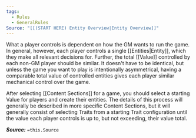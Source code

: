 ```yaml
---
tags:
  - Rules
  - GeneralRules
Source: "[[(START HERE) Entity Overview|Entity Overview]]"
---
```

What a player controls is dependent on how the GM wants to run the game. In general, however, each player controls a single [[Entities|Entity]], which they make all relevant decisions for. Further, the total [[Value]] controlled by each non-GM player should be similar. It doesn't have to be identical, but unless the game you want to play is intentionally asymmetrical, having a comparable total value of controlled entities gives each player similar mechanical control over the game.

After selecting [[Content Sections]] for a game, you should select a starting Value for players and create their entities. The details of this process will generally be described in more specific Content Sections, but it will generally consist of selecting Traits from a starting Trait configuration until the value each player controls is up to, but not exceeding, their value total.

***Source:*** `=this.Source`